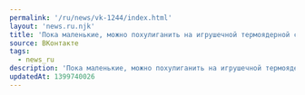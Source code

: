 ```yaml
---
permalink: '/ru/news/vk-1244/index.html'
layout: 'news.ru.njk'
title: 'Пока маленькие, можно похулиганить на игрушечной термоядерной станции.…'
source: ВКонтакте
tags:
  - news_ru
description: 'Пока маленькие, можно похулиганить на игрушечной термоядерной станции.…'
updatedAt: 1399740026
---
```

